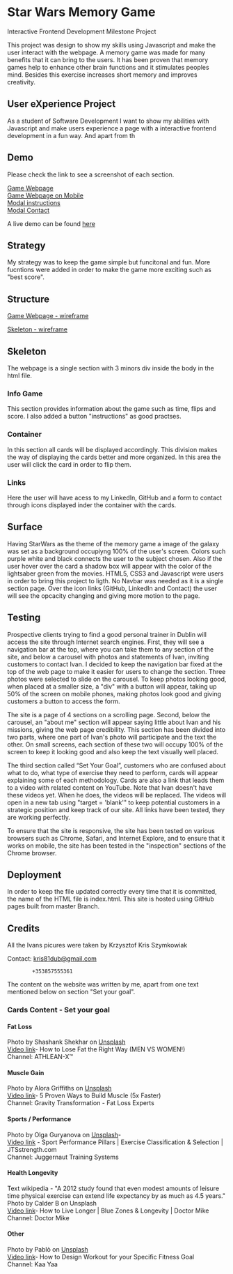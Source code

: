 # Star Wars Memory Game
Interactive Frontend Development Milestone Project 

This project was design to show my skills using Javascript and make the user interact with the webpage. 
A memory game was made for many benefits that it can bring to the users.
It has been proven that memory games help to enhance other brain functions and it stimulates peoples mind. Besides this exercise increases short memory and improves creativity.



## User eXperience Project
As a student of Software Development I want to show my abilities with Javascript and make users experience a page with a interactive frontend development in a fun way.
And apart from th


## Demo

Please check the link to see a screenshot of each section.

[Game Webpage](https://github.com/Pauloa90/Memory-Game---Star-Wars/blob/master/assets/images/screenshot/memorygame.PNG) <br/>
[Game Webpage on Mobile](https://github.com/Pauloa90/Memory-Game---Star-Wars/blob/master/assets/images/screenshot/memorygamemobile.PNG) <br/>
[Modal instructions](https://github.com/Pauloa90/Memory-Game---Star-Wars/blob/master/assets/images/screenshot/instructions.PNG) <br/>
[Modal Contact](https://github.com/Pauloa90/Memory-Game---Star-Wars/blob/master/assets/images/screenshot/memorycontact.PNG) <br/>

A live demo can be found [here](https://pauloa90.github.io/Memory-Game---Star-Wars/)


## Strategy

My strategy was to keep the game simple but funcitonal and fun. More fucntions were added in order to make the game more exciting such as "best score".


## Structure

[Game Webpage - wireframe](https://github.com/Pauloa90/Memory-Game---Star-Wars/blob/master/assets/images/wireframes/wireframe1.jpeg) <br/>

[Skeleton - wireframe](https://github.com/Pauloa90/Memory-Game---Star-Wars/blob/master/assets/images/wireframes/wireframe2.jpeg) <br/>



## Skeleton
The webpage is a single section with 3 minors div inside the body in the html file.

### Info Game
This section provides information about the game such as time, flips and score. I also added a button "instructions" as good practses.

### Container
In this section all cards will be displayed accordingly. This division makes the way of displaying the cards better and more organized.
In this area the user will click the card in order to flip them.

### Links
Here the user will have acess to my LinkedIn, GitHub and a form to contact through icons displayed inder the container with the cards.

## Surface
Having StarWars as the theme of the memory game a image of the galaxy was set as a background occupiyng 100% of the user's screen.
Colors such purple white and black connects the user to the subject chosen. Also if the user hover over the card a shadow box will appear with the color of the lightsaber green from the movies.
HTML5, CSS3 and Javascript were users in order to bring this project to ligth.
No Navbar was needed as it is a single section page.
Over the icon links (GitHub, LinkedIn and Contact) the user will see the opcacity changing and giving more motion to the page.


## Testing




Prospective clients trying to find a good personal trainer in Dublin will access the site through Internet search engines.
First, they will see a navigation bar at the top, where you can take them to any section of the site, and below a 
carousel with photos and statements of Ivan, inviting customers to contact Ivan. I decided to keep the navigation bar 
fixed at the top of the web page to make it easier for users to change the section. Three photos were selected to slide 
on the carousel. To keep photos looking good, when placed at a smaller size, a "div" with a button will appear, taking up
50% of the screen on mobile phones, making photos look good and giving customers a button to access the form.

The site is a page of 4 sections on a scrolling page. Second, below the carousel, an "about me" section will 
appear saying little about Ivan and his missions, giving the web page credibility. This section has been divided 
into two parts, where one part of Ivan's photo will participate and the text the other. On small screens, each section 
of these two will occupy 100% of the screen to keep it looking good and also keep the text visually well placed.

The third section called “Set Your Goal”, customers who are confused about what to do, what type of exercise they need 
to perform, cards will appear explaining some of each methodology. Cards are also a link that leads them to a video 
with related content on YouTube. Note that Ivan doesn't have these videos yet. When he does, the videos will be replaced.
The videos will open in a new tab using "target = 'blank'" to keep potential customers in a strategic position and keep 
track of our site. All links have been tested, they are working perfectly.


To ensure that the site is responsive, the site has been tested on various browsers such as Chrome, Safari,
and Internet Explore, and to ensure that it works on mobile, the site has been tested in the "inspection" sections 
of the Chrome browser.

## Deployment
In order to keep the file updated correctly every time that it is committed, the name of the HTML file is index.html. This site is hosted using GitHub pages built from master Branch.


## Credits
All the Ivans picures were taken by Krzysztof Kris Szymkowiak

Contact:    kris81dub@gmail.com

            +353857555361

The content on the website was written by me, apart from one text mentioned below on section "Set your goal".

### Cards Content - Set your goal
  #### Fat Loss<br/>
  Photo by Shashank Shekhar on [Unsplash](https://unsplash.com/)<br/>
  [Video link](https://www.youtube.com/watch?v=Yz7Ofr9z1co)- How to Lose Fat the Right Way (MEN VS WOMEN!)<br/>
  Channel: ATHLEAN-X™<br/>


  #### Muscle Gain<br/>
  Photo by Alora Griffiths on [Unsplash](https://unsplash.com/) <br/>
  [Video link](https://www.youtube.com/watch?v=3tRdgFC0FhA)- 5 Proven Ways to Build Muscle (5x Faster)<br/>
  Channel: Gravity Transformation - Fat Loss Experts<br/>

  #### Sports / Performance<br/>
  Photo by Olga Guryanova on [Unsplash](https://unsplash.com/)- <br/>
  [Video link](https://www.youtube.com/watch?v=brPZoBC6abY) - Sport Performance Pillars | Exercise Classification & Selection | JTSstrength.com<br/>
  Channel: Juggernaut Training Systems<br/>

  #### Health Longevity <br/>
  Text wikipedia - "A 2012 study found that even modest amounts of leisure time physical exercise can extend life expectancy 
  by as much as 4.5 years."<br/>
  Photo by Calder B on Unsplash<br/>
  [Video link](https://www.youtube.com/watch?v=USNkx1i-Prs)- How to Live Longer | Blue Zones & Longevity | Doctor Mike<br/>
  Channel: Doctor Mike<br/>

  #### Other<br/>
  Photo by Pablò on [Unsplash](https://unsplash.com/) <br/>
  [Video link](https://www.youtube.com/watch?v=eAght6w3kMM)- How to Design Workout for your Specific Fitness Goal<br/>
  Channel: Kaa Yaa<br/>